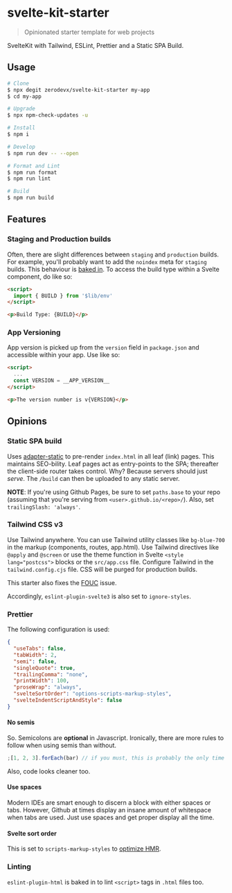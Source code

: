 # svelte-kit-starter

> Opinionated starter template for web projects

SvelteKit with Tailwind, ESLint, Prettier and a Static SPA Build.

## Usage

```bash
# Clone
$ npx degit zerodevx/svelte-kit-starter my-app
$ cd my-app

# Upgrade
$ npx npm-check-updates -u

# Install
$ npm i

# Develop
$ npm run dev -- --open

# Format and Lint
$ npm run format
$ npm run lint

# Build
$ npm run build
```

## Features

### Staging and Production builds

Often, there are slight differences between `staging` and `production` builds. For example, you'll
probably want to add the `noindex` meta for `staging` builds. This behaviour is
[baked in](https://github.com/zerodevx/svelte-kit-starter/blob/main/src/routes/__layout.svelte). To
access the build type within a Svelte component, do like so:

```html
<script>
  import { BUILD } from '$lib/env'
</script>

<p>Build Type: {BUILD}</p>
```

### App Versioning

App version is picked up from the `version` field in `package.json` and accessible within your app.
Use like so:

```html
<script>
  ...
  const VERSION = __APP_VERSION__
</script>

<p>The version number is v{VERSION}</p>
```

## Opinions

### Static SPA build

Uses [adapter-static](https://github.com/sveltejs/kit/tree/master/packages/adapter-static) to
pre-render `index.html` in all leaf (link) pages. This maintains SEO-bility. Leaf pages act as
entry-points to the SPA; thereafter the client-side router takes control. Why? Because servers
should just _serve_. The `/build` can then be uploaded to any static server.

**NOTE**: If you're using Github Pages, be sure to set `paths.base` to your repo (assuming that
you're serving from `<user>.github.io/<repo>/`). Also, set `trailingSlash: 'always'`.

### Tailwind CSS v3

Use Tailwind anywhere. You can use Tailwind utility classes like `bg-blue-700` in the markup
(components, routes, app.html). Use Tailwind directives like `@apply` and `@screen` or use the theme
function in Svelte `<style lang="postcss">` blocks or the `src/app.css` file. Configure Tailwind in
the `tailwind.config.cjs` file. CSS will be purged for production builds.

This starter also fixes the [FOUC](https://github.com/svelte-add/svelte-add/issues/137) issue.

Accordingly, `eslint-plugin-svelte3` is also set to `ignore-styles`.

### Prettier

The following configuration is used:

```json
{
  "useTabs": false,
  "tabWidth": 2,
  "semi": false,
  "singleQuote": true,
  "trailingComma": "none",
  "printWidth": 100,
  "proseWrap": "always",
  "svelteSortOrder": "options-scripts-markup-styles",
  "svelteIndentScriptAndStyle": false
}
```

#### No semis

So. Semicolons are **optional** in Javascript. Ironically, there are more rules to follow when using
semis than without.

```js
;[1, 2, 3].forEach(bar) // if you must, this is probably the only time you should use a semi;
```

Also, code looks cleaner too.

#### Use spaces

Modern IDEs are smart enough to discern a block with either spaces or tabs. However, Github at times
display an insane amount of whitespace when tabs are used. Just use spaces and get proper display
all the time.

#### Svelte sort order

This is set to `scripts-markup-styles` to
[optimize HMR](https://github.com/sveltejs/vite-plugin-svelte/blob/main/docs/faq.md#what-is-the-recommended-node-order-for-svelte-sfc-files).

### Linting

`eslint-plugin-html` is baked in to lint `<script>` tags in `.html` files too.
